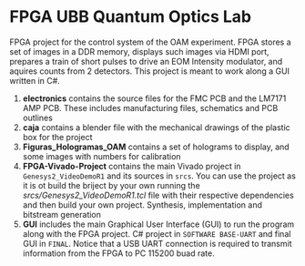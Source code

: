 # FPGA UBB Quantum Optics Lab
FPGA project for the control system of the OAM experiment. FPGA stores a set of images in a DDR memory, displays such images via HDMI port, prepares a train of short pulses to drive an EOM Intensity modulator, and aquires counts from 2 detectors. This project is meant to work along a GUI written in C#.

1. **electronics** contains the source files for the FMC PCB and the LM7171 AMP PCB. These includes manufacturing files, schematics and PCB outlines
2. **caja** contains a blender file with the mechanical drawings of the plastic box for the project
3. **Figuras_Hologramas_OAM** contains a set of holograms to display, and some images with numbers for calibration
4. **FPGA-Vivado-Project** contains the main Vivado project in `Genesys2_VideoDemoR1` and its sources in `srcs`. You can use the project as it is ot build the briject by your own running the *srcs/Genesys2_VideoDemoR1.tcl* file with their respective dependencies and then build your own project. Synthesis, implementation and bitstream generation
5. **GUI** includes the main Graphical User Interface (GUI) to run the program along with the FPGA project. C# project in `SOFTWARE BASE-UART` and final GUI in `FINAL`. Notice that a USB UART connection is required to transmit information from the FPGA to PC 115200 buad rate.